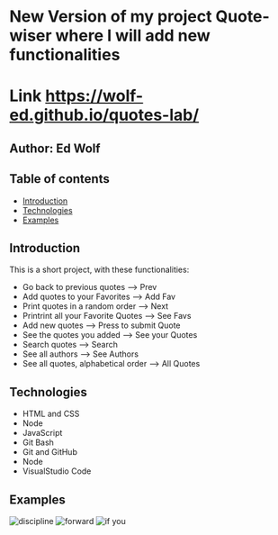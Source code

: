 # New Version of my project Quote-wiser where I will add new functionalities

# Link **https://wolf-ed.github.io/quotes-lab/**

## Author:  Ed Wolf
## Table of contents
* [Introduction](#Introduction)
* [Technologies](#Technologies)
* [Examples](#Examples)


## Introduction

This is a short project, with these functionalities:
* Go back to previous quotes         --> Prev
* Add quotes to your Favorites       --> Add Fav
* Print quotes in a random order     --> Next
* Printrint all your Favorite Quotes --> See Favs
* Add new quotes                     --> Press to submit Quote
* See the quotes you added           --> See your Quotes
* Search quotes                      --> Search
* See all authors                    --> See Authors
* See all quotes, alphabetical order --> All Quotes

## Technologies

* HTML and CSS
* Node
* JavaScript
* Git Bash
* Git and GitHub
* Node
* VisualStudio Code

## Examples

![discipline](https://user-images.githubusercontent.com/91706719/143924449-d2f561e1-d435-4bff-8b8d-cc79c9dcf77a.png)
![forward](https://user-images.githubusercontent.com/91706719/143671863-2b2e9cb5-bcab-4e3f-93a4-18eb1784dcbc.png)
![if you](https://user-images.githubusercontent.com/91706719/143924457-b16db1b8-f5c5-4b21-8f68-f552a214b0fc.png)




